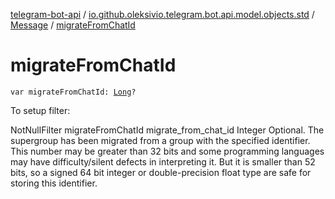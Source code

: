 [telegram-bot-api](../../index.md) / [io.github.oleksivio.telegram.bot.api.model.objects.std](../index.md) / [Message](index.md) / [migrateFromChatId](./migrate-from-chat-id.md)

# migrateFromChatId

`var migrateFromChatId: `[`Long`](https://kotlinlang.org/api/latest/jvm/stdlib/kotlin/-long/index.html)`?`

To setup filter:

NotNullFilter migrateFromChatId migrate_from_chat_id Integer Optional. The supergroup has been migrated from a
group with the specified identifier. This number may be greater than 32 bits and some programming languages may
have difficulty/silent defects in interpreting it. But it is smaller than 52 bits, so a signed 64 bit integer or
double-precision float type are safe for storing this identifier.

